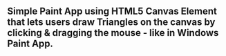 ## Simple Paint App using HTML5 Canvas Element that lets users draw Triangles on the canvas by clicking & dragging the mouse - like in Windows Paint App.
